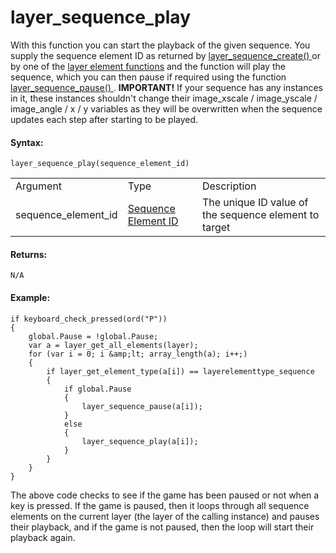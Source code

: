 # layer_sequence_play

With this function you can start the playback of the given sequence. You
supply the sequence element ID as returned by [ layer_sequence_create()
](layer_sequence_create) or by one of the [layer element
functions](../General_Layer_Functions/General_Layer_Functions) and
the function will play the sequence, which you can then pause if
required using the function [ layer_sequence_pause()
](layer_sequence_pause) . **IMPORTANT!** If your sequence has any
instances in it, these instances shouldn't change their image_xscale /
image_yscale / image_angle / x / y variables as they will be overwritten
when the sequence updates each step after starting to be played.

#### Syntax:

``` gml
layer_sequence_play(sequence_element_id)
```

|                     |                                                                                                                                              |                                                       |
|---------------------|----------------------------------------------------------------------------------------------------------------------------------------------|-------------------------------------------------------|
| Argument            | Type                                                                                                                                         | Description                                           |
| sequence_element_id |  [Sequence Element ID](../../../../../../GameMaker_Language/GML_Reference/Asset_Management/Rooms/Sequence_Layers/layer_sequence_create)  | The unique ID value of the sequence element to target |

#### Returns:

``` gml
N/A
```

#### Example:

``` gml
if keyboard_check_pressed(ord("P"))
{
    global.Pause = !global.Pause;
    var a = layer_get_all_elements(layer);
    for (var i = 0; i &amp;lt; array_length(a); i++;)
    {
        if layer_get_element_type(a[i]) == layerelementtype_sequence
        {
            if global.Pause
            {
                layer_sequence_pause(a[i]);
            }
            else
            {
                layer_sequence_play(a[i]);
            }
        }
    }
}
```

The above code checks to see if the game has been paused or not when a
key is pressed. If the game is paused, then it loops through all
sequence elements on the current layer (the layer of the calling
instance) and pauses their playback, and if the game is not paused, then
the loop will start their playback again.
